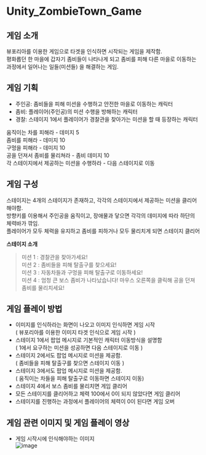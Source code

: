 # Unity_ZombieTown_Game

## 게임 소개

뷰포리아를 이용한 게임으로 타겟을 인식하면 시작되는 게임을 제작함.   
평화롭던 한 마을에 갑자기 좀비들이 나타나게 되고 좀비를 피해 다른 마을로 이동하는 과정에서 
일어나는 일들(미션들) 을 해결하는 게임.

## 게임 기획

- 주인공: 좀비들을 피해 미션을 수행하고 안전한 마을로 이동하는 캐릭터
- 좀비: 플레이어(주인공)의 미션 수행을 방해하는 캐릭터
- 경찰: 스테이지 1에서 플레이어가 경찰관을 찾아가는 미션을 할 때 등장하는 캐릭터

움직이는 차를 피해라 - 데미지 5  
좀비를 피해라 - 데미지 10  
구멍을 피해라 - 데미지 10  
공을 던져서 좀비를 물리쳐라 - 좀비 데미지 10  
각 스테이지에서 제공하는 미션을 수행하라 - 다음 스테이지로 이동  

## 게임 구성

스테이지는 4개의 스테이지가 존재하고, 각각의 스테이지에서 제공하는 미션을 클리어해야함.    
방향키를 이용해서 주인공을 움직이고, 장애물과 닿으면 각각의 데미지에 따라 하단의 체력바가 깎임.  
플레이어가 모두 체력을 유지하고 좀비를 피하거나 모두 물리치게 되면 스테이지 클리어  

__스테이지 소개__
> 미션 1 : 경찰관을 찾아가세요!  
> 미션 2 : 좀비들을 피해 탈출구를 찾으세요!  
> 미션 3 : 자동차들과 구멍을 피해 탈출구로 이동하세요!  
> 미션 4 : 엄청 큰 보스 좀비가 나타났습니다! 마우스 오른쪽을 클릭해 공을 던져 좀비를 물리치세요!  

## 게임 플레이 방법
- 이미지를 인식하라는 화면이 나오고 이미지 인식하면 게임 시작  
( 뷰포리아를 이용한 이미지 타겟 인식으로 게임 시작 )  
- 스테이지 1에서 팝업 메시지로 기본적인 캐릭터 이동방식을 설명함  
( 1에서 요구하는 미션을 성공하면 다음 스테이지로 이동 )  
- 스테이지 2에서도 팝업 메시지로 미션을 제공함.  
( 좀비들을 피해 탈출구를 찾으면 스테이지 이동 )  
- 스테이지 3에서도 팝업 메시지로 미션을 제공함.   
( 움직이는 차들을 피해 탈출구로 이동하면 스테이지 이동)
- 스테이지 4에서 보스 좀비를 물리치면 게임 클리어
- 모든 스테이지를 클리어하고 체력 100에서 0이 되지 않았다면 게임 클리어
- 스테이지를 진행하는 과정에서 플레이어의 체력이 0이 된다면 게임 오버

## 게임 관련 이미지 및 게임 플레이 영상

- 게임 시작시에 인식해야하는 이미지  
![image](https://user-images.githubusercontent.com/68581876/148668776-85c1acde-d834-4981-bab8-7b3c94129100.png)


